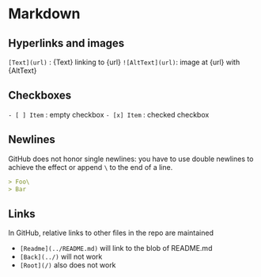# Markdown

## Hyperlinks and images
`[Text](url)` : {Text} linking to {url} 
`![AltText](url)`: image at {url} with {AltText}

## Checkboxes
`- [ ] Item` : empty checkbox
`- [x] Item` : checked checkbox

## Newlines
GitHub does not honor single newlines: you have to use double newlines to achieve the effect or append `\` to the end of a line.

```markdown
> Foo\
> Bar
```

## Links
In GitHub, relative links to other files in the repo are maintained
  - `[Readme](../README.md)` will link to the blob of README.md
  - `[Back](../)` will not work
  - `[Root](/)` also does not work
